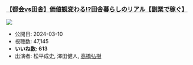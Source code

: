 ### [【都会vs田舎】価値観変わる!?田舎暮らしのリアル【副業で稼ぐ】](https://www.youtube.com/watch?v=ep9xEtUg3qE)
[![](https://img.youtube.com/vi/ep9xEtUg3qE/sddefault.jpg)](https://www.youtube.com/watch?v=ep9xEtUg3qE)
-   公開日: 2024-03-10
-   視聴数: 47,145
-   **いいね数: 613**
-   出演者: 松平成史, 澤田健人, [高橋弘樹](/rehacq_fan/people/高橋弘樹 "wikilink")
